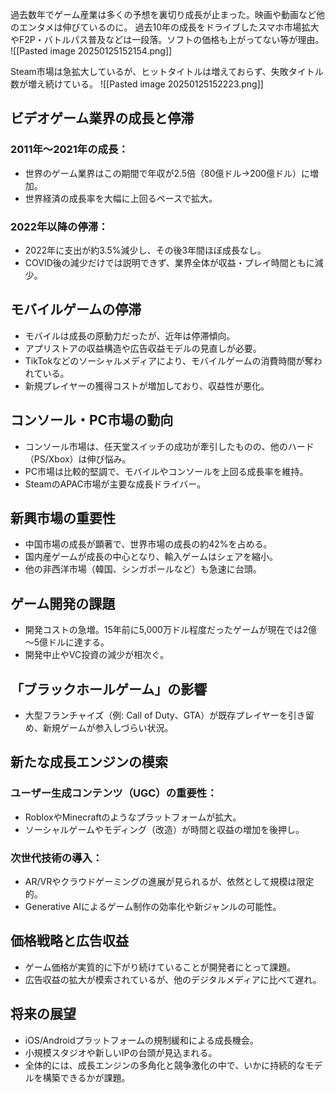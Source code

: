 
過去数年でゲーム産業は多くの予想を裏切り成長が止まった。映画や動画など他のエンタメは伸びているのに。 過去10年の成長をドライブしたスマホ市場拡大やF2P・バトルパス普及などは一段落。ソフトの価格も上がってない等が理由。
![[Pasted image 20250125152154.png]]

Steam市場は急拡大しているが、ヒットタイトルは増えておらず、失敗タイトル数が増え続けている。
![[Pasted image 20250125152223.png]]

## ビデオゲーム業界の成長と停滞
### 2011年～2021年の成長：
- 世界のゲーム業界はこの期間で年収が2.5倍（80億ドル→200億ドル）に増加。
- 世界経済の成長率を大幅に上回るペースで拡大。
### 2022年以降の停滞：
- 2022年に支出が約3.5%減少し、その後3年間ほぼ成長なし。
- COVID後の減少だけでは説明できず、業界全体が収益・プレイ時間ともに減少。

## モバイルゲームの停滞
- モバイルは成長の原動力だったが、近年は停滞傾向。
- アプリストアの収益構造や広告収益モデルの見直しが必要。
- TikTokなどのソーシャルメディアにより、モバイルゲームの消費時間が奪われている。
- 新規プレイヤーの獲得コストが増加しており、収益性が悪化。

## コンソール・PC市場の動向
- コンソール市場は、任天堂スイッチの成功が牽引したものの、他のハード（PS/Xbox）は伸び悩み。
- PC市場は比較的堅調で、モバイルやコンソールを上回る成長率を維持。
- SteamのAPAC市場が主要な成長ドライバー。

## 新興市場の重要性
- 中国市場の成長が顕著で、世界市場の成長の約42%を占める。
- 国内産ゲームが成長の中心となり、輸入ゲームはシェアを縮小。
- 他の非西洋市場（韓国、シンガポールなど）も急速に台頭。

## ゲーム開発の課題
- 開発コストの急増。15年前に5,000万ドル程度だったゲームが現在では2億～5億ドルに達する。
- 開発中止やVC投資の減少が相次ぐ。

## 「ブラックホールゲーム」の影響
- 大型フランチャイズ（例: Call of Duty、GTA）が既存プレイヤーを引き留め、新規ゲームが参入しづらい状況。

## 新たな成長エンジンの模索
### ユーザー生成コンテンツ（UGC）の重要性：
- RobloxやMinecraftのようなプラットフォームが拡大。
- ソーシャルゲームやモディング（改造）が時間と収益の増加を後押し。
### 次世代技術の導入：
- AR/VRやクラウドゲーミングの進展が見られるが、依然として規模は限定的。
- Generative AIによるゲーム制作の効率化や新ジャンルの可能性。

## 価格戦略と広告収益
- ゲーム価格が実質的に下がり続けていることが開発者にとって課題。
- 広告収益の拡大が模索されているが、他のデジタルメディアに比べて遅れ。

## 将来の展望
- iOS/Androidプラットフォームの規制緩和による成長機会。
- 小規模スタジオや新しいIPの台頭が見込まれる。
- 全体的には、成長エンジンの多角化と競争激化の中で、いかに持続的なモデルを構築できるかが課題。
